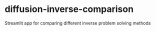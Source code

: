# diffusion-inverse-comparison
Streamlit app for comparing different inverse problem solving methods

